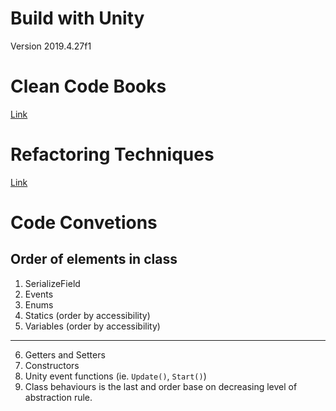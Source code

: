 # Build with Unity
Version 2019.4.27f1

# Clean Code Books
[Link](https://github.com/gameoflord012/ANTs1/blob/main/CleanCodeConventions.md)

# Refactoring Techniques
[Link](https://github.com/gameoflord012/ANTs1/blob/main/RefactoringTechniques.md)

# Code Convetions
## Order of elements in class
1. SerializeField
2. Events
3. Enums
4. Statics (order by accessibility)
5. Variables (order by accessibility)
---
6. Getters and Setters
7. Constructors
8. Unity event functions (ie. `Update()`, `Start()`)
9. Class behaviours is the last and order base on decreasing level of abstraction rule.
